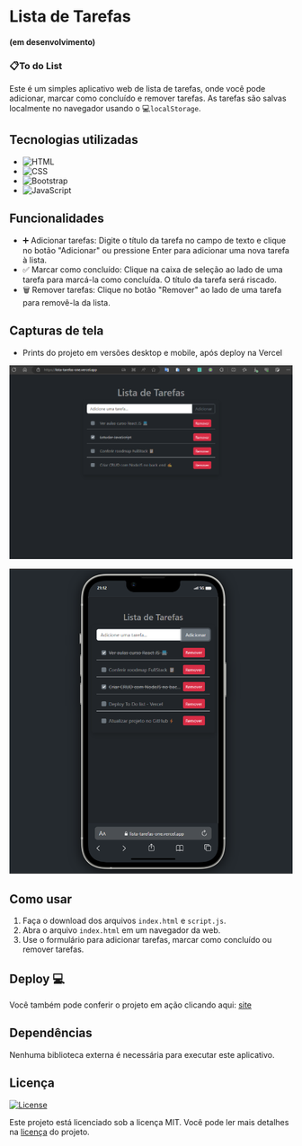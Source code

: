 # Lista de Tarefas 
#### (em desenvolvimento)

### 📋To do List

Este é um simples aplicativo web de lista de tarefas, onde você pode adicionar, marcar como concluído e remover tarefas. As tarefas são salvas localmente no navegador usando o 💻`localStorage`.

## Tecnologias utilizadas

- ![HTML](https://img.shields.io/badge/HTML-5-orange)
- ![CSS](https://img.shields.io/badge/CSS-3-blue)
- ![Bootstrap](https://img.shields.io/badge/Bootstrap-5-purple)
- ![JavaScript](https://img.shields.io/badge/JavaScript-ES6-yellow)

## Funcionalidades

- ➕ Adicionar tarefas: Digite o título da tarefa no campo de texto e clique no botão "Adicionar" ou pressione Enter para adicionar uma nova tarefa à lista.
- ✅ Marcar como concluído: Clique na caixa de seleção ao lado de uma tarefa para marcá-la como concluída. O título da tarefa será riscado.
- 🗑️ Remover tarefas: Clique no botão "Remover" ao lado de uma tarefa para removê-la da lista.

## Capturas de tela 
- Prints do projeto em versões desktop e mobile, após deploy na Vercel

![Tela - versão desktop](src/images/tela-versao-desktop.png)

![Tela - versão mobile](src/images/tela-versao-mobile.png)

## Como usar

1. Faça o download dos arquivos `index.html` e `script.js`.
2. Abra o arquivo `index.html` em um navegador da web.
3. Use o formulário para adicionar tarefas, marcar como concluído ou remover tarefas.

## Deploy 💻


Você também pode conferir o projeto em ação clicando aqui: [site](https://lista-tarefas-one.vercel.app/)

## Dependências

Nenhuma biblioteca externa é necessária para executar este aplicativo.

## Licença
[![License](https://img.shields.io/badge/License-MIT-blue.svg)](LICENSE)

Este projeto está licenciado sob a licença MIT. Você pode ler mais detalhes na [licença](LICENSE) do projeto.